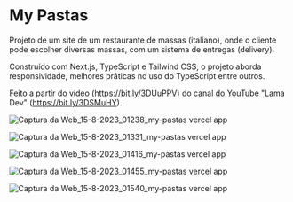 # My Pastas

Projeto de um site de um restaurante de massas (italiano), onde o cliente pode escolher diversas massas, com um sistema de entregas (delivery).

Construído com Next.js, TypeScript e Tailwind CSS, o projeto aborda responsividade, melhores práticas no uso do TypeScript entre outros.

Feito a partir do vídeo (https://bit.ly/3DUuPPV) do canal do YouTube "Lama Dev" (https://bit.ly/3DSMuHY).

![Captura da Web_15-8-2023_01238_my-pastas vercel app](https://github.com/emersoncarneirodasilva/my-pastas/assets/94311606/2e4fbc08-8857-48a3-96ca-811e204ba500)

![Captura da Web_15-8-2023_01331_my-pastas vercel app](https://github.com/emersoncarneirodasilva/my-pastas/assets/94311606/fe4c3723-5afa-4163-be7b-d49beddb9677)

![Captura da Web_15-8-2023_01416_my-pastas vercel app](https://github.com/emersoncarneirodasilva/my-pastas/assets/94311606/47ba5bbf-c0f1-4c0d-a454-e2a4dd4d3ddb)

![Captura da Web_15-8-2023_01455_my-pastas vercel app](https://github.com/emersoncarneirodasilva/my-pastas/assets/94311606/bd78317d-bf50-41f8-99b8-f4629b72303b)

![Captura da Web_15-8-2023_01540_my-pastas vercel app](https://github.com/emersoncarneirodasilva/my-pastas/assets/94311606/382e559a-b45b-44a6-bc10-450e2257e271)
